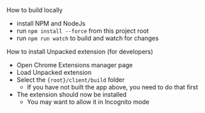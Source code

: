 How to build locally
- install NPM and NodeJs
- run `npm install --force` from this project root 
- run `npm run watch` to build and watch for changes

How to install Unpacked extension (for developers)
- Open Chrome Extensions manager page
- Load Unpacked extension
- Select the `{root}/client/build` folder
    - If you have not built the app above, you need to do that first
- The extension should now be installed
    - You may want to allow it in Incognito mode